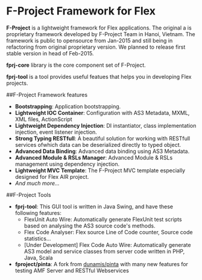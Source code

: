 # F-Project Framework for Flex

**F-Project** is a lightweight framework for Flex applications.
The original a is proprietary framework developed by F-Project Team in Hanoi, Vietnam.
The framework is public to opensource from Jan-2015 and still being in refactoring from original proprietary version.
We planned to release first stable version in head of Feb-2015.

**fprj-core** library is the core component set of F-Project.

**fprj-tool** is a tool provides useful featues that helps you in developing Flex projects.

##F-Project Framework features

* **Bootstrapping**: Application bootstrapping.
* **Lightweight IOC Container**: Configuration with AS3 Metadata, MXML, XML files, ActionScript
* **Lightweight Dependency Injection**: DI instantiator, class implementation injection, event listener injection.
* **Strong Typing RESTfull**: A beautiful solution for working with RESTfull services ofwhich data can be deserialized directly to typed object.
* **Advanced Data Binding**: Advanced data binding using AS3 Metadata.
* **Advanced Module & RSLs Manager**: Advanced Module & RSLs management using dependency injection.
* **Lightweight MVC Template**: The F-Project MVC template especially designed for Flex AIR project.
* *And much more...*

##F-Project Tools

* **fprj-tool**: This GUI tool is written in Java Swing, and have these following features:
  * FlexUnit Auto Wire: Automatically generate FlexUnit test scripts based on analysing the AS3 source code's methods.
  * Flex Code Analyser: Flex source Line of Code counter, Source code statistics...
  * [Under Development] Flex Code Auto Wire: Automatically generate AS3 model and service classes from server code written in PHP, Java, Scala
* **fproject/pinta**: A fork from [dunamis/pinta](https://github.com/dunamis/pinta) with many new features for testing AMF Server and RESTful Webservices
